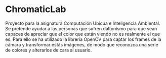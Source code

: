 # ChromaticLab
Proyecto para la asignatura Computación Ubicua e Inteligencia Ambiental.
Se pretende ayudar a las personas que sufren daltonismo para que sean capaces de apreciar que el color que están viendo no es realmente el que es. Para ello se ha utilizado la librería OpenCV para captar los frames de la cámara y transformar estás imágenes, de modo que reconozca una serie de colores y alterarlos de cara al usuario.
